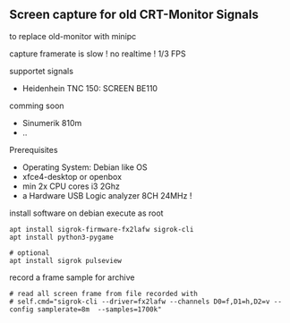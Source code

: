 
## Screen capture for old CRT-Monitor Signals
to replace old-monitor with minipc

capture framerate is slow ! no realtime ! 1/3 FPS

supportet signals
- Heidenhein TNC 150: SCREEN BE110

comming soon
- Sinumerik 810m
- ..


Prerequisites
- Operating System: Debian like OS
- xfce4-desktop or openbox
- min 2x CPU cores i3 2Ghz
- a Hardware USB Logic analyzer 8CH 24MHz !


install software on debian
execute as root
```
apt install sigrok-firmware-fx2lafw sigrok-cli 
apt install python3-pygame

# optional 
apt install sigrok pulseview

```



record a frame sample for archive
```
# read all screen frame from file recorded with
# self.cmd="sigrok-cli --driver=fx2lafw --channels D0=f,D1=h,D2=v --config samplerate=8m  --samples=1700k"
```
